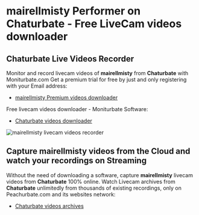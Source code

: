 # mairellmisty Performer on Chaturbate - Free LiveCam videos downloader

## Chaturbate Live Videos Recorder

Monitor and record livecam videos of **mairellmisty** from **Chaturbate** with Moniturbate.com
Get a premium trial for free by just and only registering with your Email address:
* [mairellmisty Premium videos downloader](https://moniturbate.com/request-demo-licence-key.html)

Free livecam videos downloader - Moniturbate Software:
* [Chaturbate videos downloader](https://moniturbate.com/moniturbate-download-software.html)

![mairellmisty livecam videos recorder](https://peachurnet.com/templates/moniturbate-software.png)


## Capture mairellmisty videos from the Cloud and watch your recordings on Streaming

Without the need of downloading a software, capture **mairellmisty** livecam videos from **Chaturbate** 100% online.
Watch Livecam archives from **Chaturbate** unlimitedly from thousands of existing recordings, only on Peachurbate.com and its websites network:
* [Chaturbate videos archives](https://peachurnet.com/)